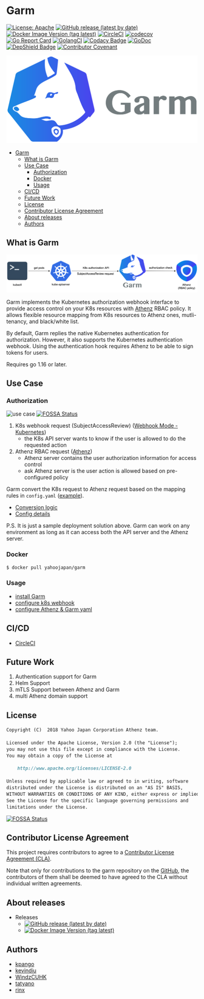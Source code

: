# Garm

[![License: Apache](https://img.shields.io/badge/License-Apache%202.0-blue.svg?style=flat-square)](https://opensource.org/licenses/Apache-2.0)
[![GitHub release (latest by date)](https://img.shields.io/github/v/release/yahoojapan/garm?style=flat-square&label=Github%20version)](https://github.com/yahoojapan/garm/releases/latest)
[![Docker Image Version (tag latest)](https://img.shields.io/docker/v/yahoojapan/garm/latest?style=flat-square&label=Docker%20version)](https://hub.docker.com/r/yahoojapan/garm/tags)
[![CircleCI](https://circleci.com/gh/yahoojapan/garm.svg)](https://circleci.com/gh/yahoojapan/garm)
[![codecov](https://codecov.io/gh/yahoojapan/garm/branch/master/graph/badge.svg?token=2CzooNJtUu&style=flat-square)](https://codecov.io/gh/yahoojapan/garm)
[![Go Report Card](https://goreportcard.com/badge/github.com/yahoojapan/garm)](https://goreportcard.com/report/github.com/yahoojapan/garm)
[![GolangCI](https://golangci.com/badges/github.com/yahoojapan/garm.svg?style=flat-square)](https://golangci.com/r/github.com/yahoojapan/garm)
[![Codacy Badge](https://api.codacy.com/project/badge/Grade/32397d339f6c450a82af72c8a0c15e5f)](https://www.codacy.com/app/i.can.feel.gravity/garm?utm_source=github.com&amp;utm_medium=referral&amp;utm_content=yahoojapan/garm&amp;utm_campaign=Badge_Grade)
[![GoDoc](http://godoc.org/github.com/yahoojapan/garm?status.svg)](http://godoc.org/github.com/yahoojapan/garm)
[![DepShield Badge](https://depshield.sonatype.org/badges/yahoojapan/garm/depshield.svg)](https://depshield.github.io)
[![Contributor Covenant](https://img.shields.io/badge/Contributor%20Covenant-v2.0%20adopted-ff69b4.svg)](code_of_conduct.md)

![logo](./images/logo.png)

<!-- TOC insertAnchor:false -->

- [Garm](#garm)
    - [What is Garm](#what-is-garm)
    - [Use Case](#use-case)
        - [Authorization](#authorization)
        - [Docker](#docker)
        - [Usage](#usage)
    - [CI/CD](#cicd)
    - [Future Work](#future-work)
    - [License](#license)
    - [Contributor License Agreement](#contributor-license-agreement)
    - [About releases](#about-releases)
    - [Authors](#authors)

<!-- /TOC -->

## What is Garm

![concept](./docs/assets/concept.png)

Garm implements the Kubernetes authorization webhook interface to provide access control on your K8s resources with [Athenz](https://github.com/yahoo/athenz) RBAC policy. It allows flexible resource mapping from K8s resources to Athenz ones, mutli-tenancy, and black/white list.

By default, Garm replies the native Kubernetes authentication for authorization. However, it also supports the Kubernetes authentication webhook. Using the authentication hook requires Athenz to be able to sign tokens for users.

Requires go 1.16 or later.

## Use Case

### Authorization

![use case](./docs/assets/use-case.png)
[![FOSSA Status](https://app.fossa.io/api/projects/git%2Bgithub.com%2Fyahoojapan%2Fgarm.svg?type=shield)](https://app.fossa.io/projects/git%2Bgithub.com%2Fyahoojapan%2Fgarm?ref=badge_shield)

1. K8s webhook request (SubjectAccessReview) ([Webhook Mode - Kubernetes](https://kubernetes.io/docs/reference/access-authn-authz/webhook/))
    - the K8s API server wants to know if the user is allowed to do the requested action
2. Athenz RBAC request ([Athenz](http://www.athenz.io/))
    - Athenz server contains the user authorization information for access control
    - ask Athenz server is the user action is allowed based on pre-configured policy

Garm convert the K8s request to Athenz request based on the mapping rules in `config.yaml` ([example](./config/testdata/example_config.yaml)).

- [Conversion logic](./docs/garm-functional-overview.md)
- [Config details](./docs/config-detail.md)

P.S. It is just a sample deployment solution above. Garm can work on any environment as long as it can access both the API server and the Athenz server.

### Docker
```shell
$ docker pull yahoojapan/garm
```

### Usage

- [install Garm](https://github.com/yahoojapan/garm/blob/master/docs/installation/02.%20install-garm.md)
- [configure k8s webhook](https://github.com/yahoojapan/garm/blob/master/docs/installation/03.%20config-k8s-in-webhook-mode.md)
- [configure Athenz & Garm yaml](./docs/config-detail.md)

## CI/CD

- [CircleCI](https://circleci.com/gh/yahoojapan/garm)

## Future Work

1. Authentication support for Garm
2. Helm Support
3. mTLS Support between Athenz and Garm
4. multi Athenz domain support

## License
```markdown
Copyright (C)  2018 Yahoo Japan Corporation Athenz team.

Licensed under the Apache License, Version 2.0 (the "License");
you may not use this file except in compliance with the License.
You may obtain a copy of the License at

    http://www.apache.org/licenses/LICENSE-2.0

Unless required by applicable law or agreed to in writing, software
distributed under the License is distributed on an "AS IS" BASIS,
WITHOUT WARRANTIES OR CONDITIONS OF ANY KIND, either express or implied.
See the License for the specific language governing permissions and
limitations under the License.
```

[![FOSSA Status](https://app.fossa.io/api/projects/git%2Bgithub.com%2Fyahoojapan%2Fgarm.svg?type=large)](https://app.fossa.io/projects/git%2Bgithub.com%2Fyahoojapan%2Fgarm?ref=badge_large)

## Contributor License Agreement

This project requires contributors to agree to a [Contributor License Agreement (CLA)](https://gist.github.com/ydnjp/3095832f100d5c3d2592).

Note that only for contributions to the garm repository on the [GitHub](https://github.com/yahoojapan/garm), the contributors of them shall be deemed to have agreed to the CLA without individual written agreements.

## About releases

- Releases
    - [![GitHub release (latest by date)](https://img.shields.io/github/v/release/yahoojapan/garm?style=flat-square&label=Github%20version)](https://github.com/yahoojapan/garm/releases/latest)
    - [![Docker Image Version (tag latest)](https://img.shields.io/docker/v/yahoojapan/garm/latest?style=flat-square&label=Docker%20version)](https://hub.docker.com/r/yahoojapan/garm/tags)

## Authors

- [kpango](https://github.com/kpango)
- [kevindiu](https://github.com/kevindiu)
- [WindzCUHK](https://github.com/WindzCUHK)
- [tatyano](https://github.com/tatyano)
- [rinx](https://github.com/rinx)
